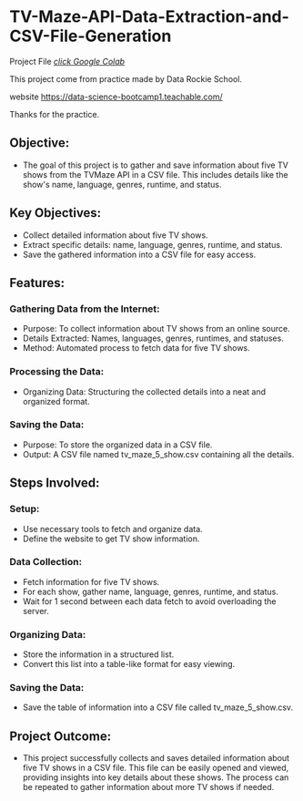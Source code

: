 

# TV-Maze-API-Data-Extraction-and-CSV-File-Generation

Project File [_click Google Colab_](https://colab.research.google.com/drive/1jRjACOS4PPvGh7yck0Ney0HGhAoMK3hd?usp=sharing)

This project come from practice made by Data Rockie School.

website https://data-science-bootcamp1.teachable.com/

Thanks for the practice.

## Objective:
- The goal of this project is to gather and save information about five TV shows from the TVMaze API in a CSV file. This includes details like the show's name, language, genres, runtime, and status.

## Key Objectives:
- Collect detailed information about five TV shows.
- Extract specific details: name, language, genres, runtime, and status.
- Save the gathered information into a CSV file for easy access.

## Features:
### Gathering Data from the Internet:
- Purpose: To collect information about TV shows from an online source.
- Details Extracted: Names, languages, genres, runtimes, and statuses.
- Method: Automated process to fetch data for five TV shows.

### Processing the Data:
- Organizing Data: Structuring the collected details into a neat and organized format.

### Saving the Data:
- Purpose: To store the organized data in a CSV file.
- Output: A CSV file named tv_maze_5_show.csv containing all the details.

## Steps Involved:
### Setup:
- Use necessary tools to fetch and organize data.
- Define the website to get TV show information.

### Data Collection:
- Fetch information for five TV shows.
- For each show, gather name, language, genres, runtime, and status.
- Wait for 1 second between each data fetch to avoid overloading the server.

### Organizing Data:
- Store the information in a structured list.
- Convert this list into a table-like format for easy viewing.

### Saving the Data:
- Save the table of information into a CSV file called tv_maze_5_show.csv.

## Project Outcome:
- This project successfully collects and saves detailed information about five TV shows in a CSV file. This file can be easily opened and viewed, providing insights into key details about these shows. The process can be repeated to gather information about more TV shows if needed.
